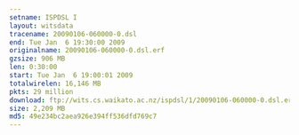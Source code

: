 ```yaml
---
setname: ISPDSL I
layout: witsdata
tracename: 20090106-060000-0.dsl
end: Tue Jan  6 19:30:00 2009
originalname: 20090106-060000-0.dsl.erf
gzsize: 906 MB
len: 0:30:00
start: Tue Jan  6 19:00:01 2009
totalwirelen: 16,146 MB
pkts: 29 million
download: ftp://wits.cs.waikato.ac.nz/ispdsl/1/20090106-060000-0.dsl.erf.gz
size: 2,209 MB
md5: 49e234bc2aea926e394ff536dfd769c7
---
```

